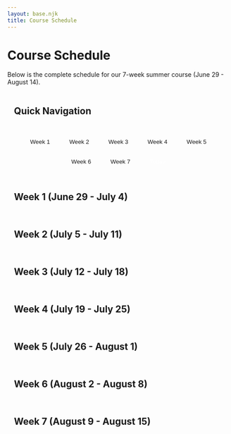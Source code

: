 ```yaml
---
layout: base.njk
title: Course Schedule
---
```


# Course Schedule

Below is the complete schedule for our 7-week summer course (June 29 - August 14). 

## Quick Navigation

<div class="week-nav">
  <button onclick="showWeek(1, this)" class="week-btn">Week 1</button>
  <button onclick="showWeek(2, this)" class="week-btn">Week 2</button>
  <button onclick="showWeek(3, this)" class="week-btn">Week 3</button>
  <button onclick="showWeek(4, this)" class="week-btn">Week 4</button>
  <button onclick="showWeek(5, this)" class="week-btn">Week 5</button>
  <button onclick="showWeek(6, this)" class="week-btn">Week 6</button>
  <button onclick="showWeek(7, this)" class="week-btn">Week 7</button>
  <button onclick="showToday()" class="today-btn">Today</button>
</div>

## Week 1 (June 29 - July 4)

<div id="week-1" class="week-section">

| Day | Date | Topics | Notes link |
|-----|------|-------------|-----------|
| 1 | Sunday, June 29 | **Program orientation (no class)** |  |
| 2 | Monday, June 30 |  Course overview. Probability introduction (meaning of probability), events, sample space, and basic counting rules. | [_lecture 1_](/notes/lecture-01/) |
| 3 | Tuesday, July 1 | Dependent vs independent events and their formal definition. Independence as conditional probability. Venn diagrams. | [_lecture 2_](/notes/lecture-02/) |
| 4 | Wednesday, July 2 | Descriptive statistics: mean, median, variance, and standard deviation. Applications in real life. | [_lecture 3_](/notes/lecture-03/) |
| 5 | Thursday, July 3 | **Lab 1**: Toy probability experiment / expectation lab. | [_lab 1_](/labs/lab-1/) |
| - | Friday, July 4 | **No Class** |  |

</div>

## Week 2 (July 5 - July 11)

<div id="week-2" class="week-section">

| Day | Date | Topics | Notes link |
|-----|------|-------------|-----------|
| 6 | Saturday, July 5 | Formal definition of a function, simple examples of functions (linear, quadratic), how to draw them and how to figure out their domain and range. | [_lecture 4_](/notes/lecture-04/) |
| 7 | Sunday, July 6 | Polynomial functions, their graphs, their domain and range, and their infinity behavior. | [_lecture 5_](/notes/lecture-05/) |
| 8 | Monday, July 7 | Root and rational functions, their graphs, their domain and range, points of discontinuity, and their infinity behavior. |  |
| 9 | Tuesday, July 8 | Exponential and log functions, their graphs, their domain and range, points of discontinuity, and their infinity behavior. |  |
| 10 | Wednesday, July 9 | Operations on functions. Transformations: shifting, squeezing, reflecting, and composing functions. |  |
| 11 | Thursday, July 10 | **Lab 2**: Function plotting lab (Desmos/Geogebra). |  |
| - | Friday, July 11 | **No Class** |  |

</div>

## Week 3 (July 12 - July 18)

<div id="week-3" class="week-section">

| Day | Date | Topic | Notes link |
|-----|------|-------------|-----------|
| 12 | Saturday, July 12 | Operations on functions (continued). Inverse functions and implicit vs. explicit functions. |  |
| 13 | Sunday, July 13 | **Review Quiz Session 1** (Probability and Functions) |  |
| 14 | Monday, July 14 | Introduction of discontinuities, discontinuities in graphs. Desmos exercises. |  |
| 15 | Tuesday, July 15 | Formal definition of discontinuities, removable vs essential discontinuities, and various functions behaviors. |  |
| 16 | Wednesday, July 16 | Introduction to limits, limits on graphs, and limits of infinity. |  |
| 17 | Thursday, July 17 | Introductory limits problems and exercises. |  |
| - | Friday, July 18 | **No Class** |  |

</div>

## Week 4 (July 19 - July 25)

<div id="week-4" class="week-section">

| Day | Date | Topic | Notes link |
|-----|------|-------------|-----------|
| 18 | Saturday, July 19 | Formal definition of limits, laws of limits (addition/multiplication), and examples on previous functions (could also add step function). |  |
| 19 | Sunday, July 20 | Laws of limits continued. More examples and problems. |  |
| 20 | Monday, July 21 | Existence of limits, one sided limits, and infinity limits. |  |
| 21 | Tuesday, July 22 | Squeeze Theorem. Intermediate Value Theorem. Examples and Applications. |  |
| 22 | Wednesday, July 23 | **Lab 3**: Limits lab. Case study of $\sin(\frac{1}{x})$, and guided exploration of $\epsilon-\delta$ definition of limits. |  |
| 23 | Thursday, July 24 | **Review Quiz Session 2** (Limits and Continuity) |  |
| - | Friday, July 25 | **No Class** |  |

</div>

## Week 5 (July 26 - August 1)

<div id="week-5" class="week-section">

| Day | Date | Topic | Notes link |
|-----|------|-------------|-----------|
| 24 | Saturday, July 26 | Derivatives Introduction 1: Derivatives as rate of change, connections to real-life examples. |  |
| 25 | Sunday, July 27 | Derivatives Introduction 2: Derivatives as slopes of functions, connections to real-life examples. |  |
| 26 | Monday, July 28 | Derivatives Introduction 3: Formal algebraic definition of derivatives. Calculate derivatives of simple functions (linear/quadratic). |  |
| 27 | Tuesday, July 29 | **Lab 4**: Derivatives Lab 1. Guided examples of various important derivatives (e.g. $x^n, \frac{1}{x^n},e^x,\ln(x)$). |  |
| 28 | Wednesday, July 30 | Derivatives rules 1: addition, multiplication, constant multiple, power rule, and many examples. |  |
| 29 | Thursday, July 31 | Derivatives rules 2: division, show it as another form of multiplication and many examples involving polynomials, rational, and root functions. |  |
| - | Friday, August 1 | **No Class** |  |

</div>

## Week 6 (August 2 - August 8)

<div id="week-6" class="week-section">

| Day | Date | Topic | Notes link |
|-----|------|-------------|-----------|
| 30 | Saturday, August 2 | Derivatives rules 3: chain rule, examples and problems. |  |
| 31 | Sunday, August 3 | Derivatives in real life. Derivatives role in optimization problems. Fence perimeter/area and factory production problems. |  |
| 32 | Monday, August 4 | **Lab 5**: Derivates Lab 2. Guided example of an elaborate optimization problem. |  |
| 33 | Tuesday, August 5 | Derivatives and graphs of functions. Derivatives use to understand behavior of functions. First and second derivative tests. |  |
| 34 | Wednesday, August 6 | Trigonometric functions derivatives. Geometrical proof of $\frac{d}{dx} \sin(x)$. problems and examples. |  |
| 35 | Thursday, July 31 | **Review Quiz Session 3** (Derivatives) |  |
| - | Friday, August 8 | **No Class** |  |

</div>

## Week 7 (August 9 - August 15)

<div id="week-7" class="week-section">

| Day | Date | Topic | Notes link |
|-----|------|-------------|-----------|
| 36 | Saturday, August 9 | L'hopital's rule, Mean Value Theorem, and applications. |  |
| 37 | Sunday, August 10 | Implicit differentiation, differentiability vs. continuity. |  |
| 38 | Monday, August 11 | **Lab 6**: Derivates Lab 3. Related-rates problem. |  |
| 39 | Tuesday, August 12 | Inverse of derivatives. Brief introduction to integrals. |  |
| 40 | Wednesday, August 13 | Review of graph sketching. |  |
| 41 | Thursday, August 14 | Review of calculus concepts. |  |
| - | Friday, August 15 | **No Class** |  |

</div>

<script>
// Week navigation functionality
function showWeek(weekNumber, clickedButton = null) {
    // Hide all week sections
    const weekSections = document.querySelectorAll('.week-section');
    weekSections.forEach(section => {
        section.style.display = 'none';
    });
    
    // Hide all week headers
    const weekHeaders = document.querySelectorAll('h2');
    weekHeaders.forEach(header => {
        if (header.textContent.includes('Week')) {
            header.style.display = 'none';
        }
    });
    
    // Show selected week
    const selectedWeek = document.getElementById(`week-${weekNumber}`);
    if (selectedWeek) {
        selectedWeek.style.display = 'block';
    }
    
    // Show the corresponding header
    const weekHeadersArray = Array.from(document.querySelectorAll('h2'));
    const targetHeader = weekHeadersArray.find(header => 
        header.textContent.includes(`Week ${weekNumber}`)
    );
    if (targetHeader) {
        targetHeader.style.display = 'block';
    }
    
    // Update active button
    document.querySelectorAll('.week-btn').forEach(btn => btn.classList.remove('active'));
    if (clickedButton) {
        clickedButton.classList.add('active');
    }
}

function showToday() {
    const today = new Date();
    const startDate = new Date('2025-06-29'); // Actual start date
    const daysDiff = Math.floor((today - startDate) / (1000 * 60 * 60 * 24));
    
    console.log('Today:', today.toDateString()); // Debug log
    console.log('Start date:', startDate.toDateString()); // Debug log
    console.log('Days difference:', daysDiff); // Debug log
    
    if (daysDiff >= 0 && daysDiff <= 40) {
        let weekNumber;
        if (daysDiff < 5) {
            weekNumber = 1; // First week (Sunday-Friday)
        } else {
            weekNumber = Math.floor((daysDiff - 5) / 7) + 2; // Subsequent weeks (Saturday-Friday)
        }
        showWeek(weekNumber);
        
        // Highlight today's row by finding the row with today's date
        highlightTodayRow();
    } else {
        showWeek(1); // Show week 1 if before start date
        // For testing: also try to highlight today's row even if course hasn't started
        highlightTodayRow();
    }
    
    // Update active button to Today button
    document.querySelectorAll('.week-btn, .today-btn').forEach(btn => btn.classList.remove('active'));
    event.target.classList.add('active');
}

function highlightTodayRow() {
    // Remove any existing today highlights
    document.querySelectorAll('tr.today').forEach(row => {
        row.classList.remove('today');
    });
    
    const today = new Date();
    const todayString = today.toLocaleDateString('en-US', { 
        weekday: 'long', 
        month: 'long', 
        day: 'numeric' 
    });
    
    console.log('Looking for date:', todayString); // Debug log
    console.log('Looking for date (quoted):', `"${todayString}"`); // Debug log
    
    // Find all table rows and check if they contain today's date
    const allRows = document.querySelectorAll('tbody tr');
    console.log('Found', allRows.length, 'table rows'); // Debug log
    
    allRows.forEach((row, index) => {
        const cells = row.querySelectorAll('td');
        if (cells.length > 1) {
            const dateCell = cells[1]; // Date is in the second column
            const cellText = dateCell.textContent.trim();
            console.log(`Row ${index + 1} cell text:`, `"${cellText}"`); // Debug log
            if (cellText === todayString) {
                row.classList.add('today');
                console.log('Found today! Row', index + 1); // Debug log
            }
        }
    });
}

// Initialize page
document.addEventListener('DOMContentLoaded', function() {
    // Show current week by default
    const today = new Date();
    const startDate = new Date('2025-06-29'); // Actual start date
    const daysDiff = Math.floor((today - startDate) / (1000 * 60 * 60 * 24));
    
    console.log('Page load - Today:', today.toDateString()); // Debug log
    console.log('Page load - Days difference:', daysDiff); // Debug log
    
    if (daysDiff >= 0 && daysDiff <= 40) {
        let weekNumber;
        if (daysDiff < 5) {
            weekNumber = 1; // First week (Sunday-Friday)
        } else {
            weekNumber = Math.floor((daysDiff - 5) / 7) + 2; // Subsequent weeks (Saturday-Friday)
        }
        showWeek(weekNumber);
        
        // Highlight today's row
        highlightTodayRow();
    } else {
        showWeek(1); // Default to week 1 if before start date
        // For testing: also try to highlight today's row even if course hasn't started
        highlightTodayRow();
    }
});
</script>

<style>
.week-nav {
    margin: 20px 0;
    text-align: center;
}

.week-btn, .today-btn {
    margin: 5px;
    padding: 10px 15px;
    border: 2px solid var(--primary-color);
    background: var(--card-bg);
    color: var(--primary-color);
    border-radius: 5px;
    cursor: pointer;
    transition: all 0.3s ease;
}

.week-btn:hover, .today-btn:hover {
    background: var(--primary-color);
    color: white;
}

.week-btn.active {
    background: var(--primary-color);
    color: white;
}

.today-btn {
    background: var(--primary-color);
    border-color: var(--primary-color);
    color: white;
}

.today-btn:hover {
    background: var(--heading-color);
    border-color: var(--heading-color);
}

.week-section {
    display: none;
    margin-bottom: 30px;
}

.week-section:first-of-type {
    display: block;
}

tr.today {
    background: linear-gradient(135deg, #e3f2fd 0%, #bbdefb 100%) !important;
    border-left: 4px solid var(--primary-color);
    box-shadow: 0 2px 8px rgba(52, 152, 219, 0.2);
    position: relative;
    transition: all 0.3s ease;
}

tr.today td {
    font-weight: 600;
    color: #1565c0;
    position: relative;
}

tr.today:hover {
    background: linear-gradient(135deg, #bbdefb 0%, #e3f2fd 100%) !important;
    box-shadow: 0 4px 12px rgba(52, 152, 219, 0.3);
}

/* Dark mode specific today highlighting */
[data-theme="dark"] tr.today {
    background: linear-gradient(135deg, #1e3a5f 0%, #2c4a6e 100%) !important;
    border-left: 4px solid #64b5f6;
    box-shadow: 0 2px 8px rgba(100, 181, 246, 0.3);
}

[data-theme="dark"] tr.today td {
    color: #90caf9;
}

[data-theme="dark"] tr.today:hover {
    background: linear-gradient(135deg, #2c4a6e 0%, #1e3a5f 100%) !important;
    box-shadow: 0 4px 12px rgba(100, 181, 246, 0.4);
}

/* Ensure table layout is not affected by the today styling */
table {
    position: relative;
}

tbody tr {
    position: relative;
}

h2 {
    margin-top: 30px;
    padding: 15px;
    background: var(--blockquote-bg);
    border-radius: 5px;
    border-left: 4px solid var(--primary-color);
    color: var(--heading-color);
}

</style>




